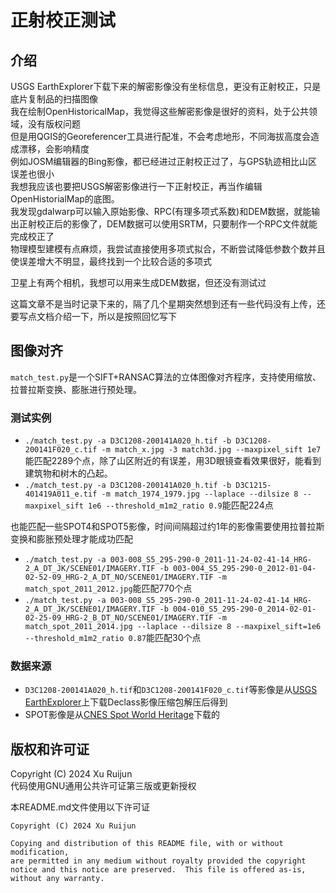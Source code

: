 # 正射校正测试
## 介绍
USGS EarthExplorer下载下来的解密影像没有坐标信息，更没有正射校正，只是底片复制品的扫描图像  
我在绘制OpenHistoricalMap，我觉得这些解密影像是很好的资料，处于公共领域，没有版权问题   
但是用QGIS的Georeferencer工具进行配准，不会考虑地形，不同海拔高度会造成漂移，会影响精度  
例如JOSM编辑器的Bing影像，都已经进过正射校正过了，与GPS轨迹相比山区误差也很小  
我想我应该也要把USGS解密影像进行一下正射校正，再当作编辑OpenHistorialMap的底图。  
我发现gdalwarp可以输入原始影像、RPC(有理多项式系数)和DEM数据，就能输出正射校正后的影像了，DEM数据可以使用SRTM，只要制作一个RPC文件就能完成校正了  
物理模型建模有点麻烦，我尝试直接使用多项式拟合，不断尝试降低参数个数并且使误差增大不明显，最终找到一个比较合适的多项式  

卫星上有两个相机，我想可以用来生成DEM数据，但还没有测试过  

这篇文章不是当时记录下来的，隔了几个星期突然想到还有一些代码没有上传，还要写点文档介绍一下，所以是按照回忆写下  


## 图像对齐
`match_test.py`是一个SIFT+RANSAC算法的立体图像对齐程序，支持使用缩放、拉普拉斯变换、膨胀进行预处理。
### 测试实例
- `./match_test.py -a D3C1208-200141A020_h.tif -b D3C1208-200141F020_c.tif -m match_x.jpg -3 match3d.jpg --maxpixel_sift 1e7`能匹配2289个点，除了山区附近的有误差，用3D眼镜查看效果很好，能看到建筑物和树木的凸起。
- `./match_test.py -a D3C1208-200141A020_h.tif -b D3C1215-401419A011_e.tif -m match_1974_1979.jpg --laplace --dilsize 8 --maxpixel_sift 1e6 --threshold_m1m2_ratio 0.9`能匹配224点

也能匹配一些SPOT4和SPOT5影像，时间间隔超过约1年的影像需要使用拉普拉斯变换和膨胀预处理才能成功匹配
- `./match_test.py -a 003-008_S5_295-290-0_2011-11-24-02-41-14_HRG-2_A_DT_JK/SCENE01/IMAGERY.TIF -b 003-004_S5_295-290-0_2012-01-04-02-52-09_HRG-2_A_DT_NO/SCENE01/IMAGERY.TIF -m match_spot_2011_2012.jpg`能匹配770个点
- `./match_test.py -a 003-008_S5_295-290-0_2011-11-24-02-41-14_HRG-2_A_DT_JK/SCENE01/IMAGERY.TIF -b 004-010_S5_295-290-0_2014-02-01-02-25-09_HRG-2_B_DT_NO/SCENE01/IMAGERY.TIF -m match_spot_2011_2014.jpg --laplace --dilsize 8 --maxpixel_sift=1e6 --threshold_m1m2_ratio 0.87`能匹配30个点

### 数据来源
- `D3C1208-200141A020_h.tif`和`D3C1208-200141F020_c.tif`等影像是从[USGS EarthExplorer](https://earthexplorer.usgs.gov/)上下载Declass影像压缩包解压后得到
- SPOT影像是从[CNES Spot World Heritage](https://regards.cnes.fr/user/swh/modules/60)下载的

## 版权和许可证
Copyright (C) 2024 Xu Ruijun  
代码使用GNU通用公共许可证第三版或更新授权  
  
本README.md文件使用以下许可证  
```
Copyright (C) 2024 Xu Ruijun

Copying and distribution of this README file, with or without modification,
are permitted in any medium without royalty provided the copyright
notice and this notice are preserved.  This file is offered as-is,
without any warranty.
```
